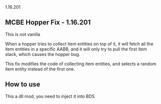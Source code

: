1.16.201
## MCBE Hopper Fix - 1.16.201

This is not vanilla

When a hopper tries to collect item entities on top of it, it will fetch all the item entities in a specific AABB, and it will only try to pull the first item stack, which causes the hopper bug.

This fix modifies the code of collecting item entities, and selects a random item entity instead of the first one.

## How to use
This a dll mod, you need to inject it into BDS

